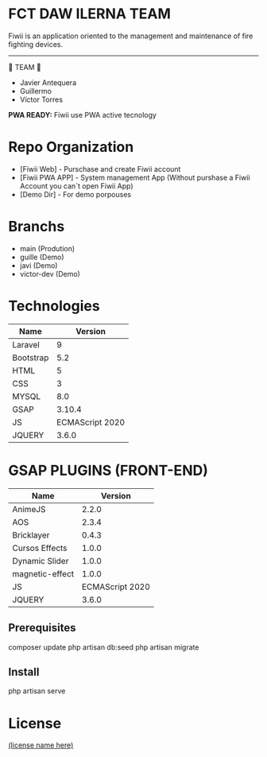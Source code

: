 # FCT DAW ILERNA TEAM
Fiwii is an application oriented to the management and maintenance of fire fighting devices.

----
🚧 TEAM 🚧 
- Javier Antequera
- Guillermo 
- Víctor Torres

**PWA READY:** Fiwii use PWA active tecnology

# Repo Organization

- [Fiwii Web] - Purschase and create Fiwii account
- [Fiwii PWA APP] - System management App (Without purshase a Fiwii Account you can´t open Fiwii App)
- [Demo Dir] - For demo porpouses
  

# Branchs 
- main (Prodution)
- guille (Demo)
- javi (Demo)
- victor-dev (Demo)

# Technologies
| Name      | Version                  |
| --------- | ------------------------ |
| Laravel   | 9                        |
| Bootstrap | 5.2                      |
| HTML      | 5                        |
| CSS       | 3                        |
| MYSQL     | 8.0                      |
| GSAP      | 3.10.4                   |
| JS        | ECMAScript 2020          |
| JQUERY    | 3.6.0                    |

# GSAP PLUGINS (FRONT-END)
| Name      | Version                  |
| --------- | ------------------------ |
| AnimeJS   | 2.2.0                        |
| AOS       | 2.3.4                      |
| Bricklayer| 0.4.3                        |
| Cursos Effects       | 1.0.0                        |
| Dynamic Slider     | 1.0.0                     |
| magnetic-effect      | 1.0.0                  |
| JS        | ECMAScript 2020          |
| JQUERY    | 3.6.0                    |

## Prerequisites
composer update
php artisan db:seed
php artisan migrate

## Install
php artisan serve

# License

[(license name here)](LICENSE)
